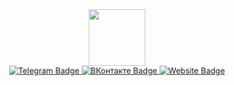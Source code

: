 <div id="header" align="center">
  <img src="https://media.giphy.com/media/M9gbBd9nbDrOTu1Mqx/giphy.gif"width="100"/>
  <div id="badges">
  <a href="https://t.me/b0wlerr">
    <img src="https://img.shields.io/badge/telegram-blue?style=for-the-badge&logo=telegram&logoColor=white" alt="Telegram Badge"/>
  </a>
  <a href="https://vk.com/b0wlerr">
    <img src="https://img.shields.io/badge/vk-red?style=for-the-badge&logo=vk&logoColor=white" alt="ВКонтакте Badge"/>
  </a>
  <a href="your-twitter-URL">
    <img src="https://img.shields.io/badge/website-blue?style=for-the-badge&logo=website&logoColor=white" alt="Website Badge"/>
  </a>
</div>
</div>

